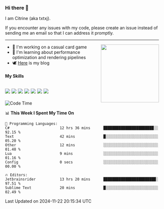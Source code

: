 ### Hi there 👋

I am Citrine (aka txtxj).

If you encounter any issues with my code, please create an issue instead of sending me an email so that I can address it promptly.

---

<img align="right" height="190" src="http://github-profile-summary-cards.vercel.app/api/cards/stats?username=txtxj&theme=vue">

- 🌱 I'm working on a casual card game
- 📖 I'm learning about performance optimization and rendering pipelines
- 🕊️ [Here](https://txtxj.top) is my blog

#### My Skills

![](https://img.shields.io/badge/Unity-000000?logo=unity&logoColor=fff)
![](https://img.shields.io/badge/C%23-239120?logo=csharp&logoColor=fff)
![](https://img.shields.io/badge/Python-3e74a2?logo=python&logoColor=fff)
![](https://img.shields.io/badge/C++-65318e?logo=cplusplus&logoColor=fff)
![](https://img.shields.io/badge/Vue-4FC08D?logo=vuedotjs&logoColor=fff)
![](https://img.shields.io/badge/Blender-f5792a?logo=blender&logoColor=fff)
![](https://img.shields.io/badge/MS%20SQL-cc2927?logo=microsoftsqlserver&logoColor=fff)
---

<!--START_SECTION:waka-->
![Code Time](http://img.shields.io/badge/Code%20Time-2%2C253%20hrs%2034%20mins-blue)

📊 **This Week I Spent My Time On** 

```text
💬 Programming Languages: 
C#                       12 hrs 36 mins      ███████████████████████░░   92.15 % 
Text                     42 mins             █░░░░░░░░░░░░░░░░░░░░░░░░   05.20 % 
Other                    12 mins             ░░░░░░░░░░░░░░░░░░░░░░░░░   01.48 % 
Lua                      9 mins              ░░░░░░░░░░░░░░░░░░░░░░░░░   01.16 % 
Config                   0 secs              ░░░░░░░░░░░░░░░░░░░░░░░░░   00.00 % 

🔥 Editors: 
Jetbrainsrider           13 hrs 20 mins      ████████████████████████░   97.51 % 
Sublime Text             20 mins             █░░░░░░░░░░░░░░░░░░░░░░░░   02.49 % 
```


 Last Updated on 2024-11-22 20:15:34 UTC
<!--END_SECTION:waka-->

